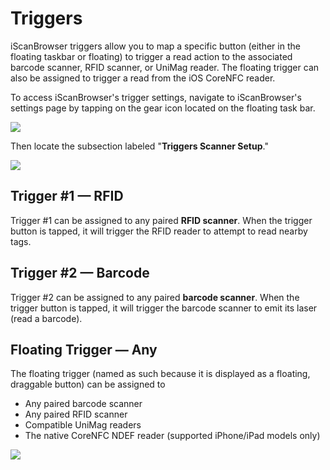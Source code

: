 # Triggers

iScanBrowser triggers allow you to map a specific button (either in the floating taskbar or floating) to trigger a read action to the associated barcode scanner, RFID scanner, or UniMag reader. The floating trigger can also be assigned to trigger a read from the iOS CoreNFC reader.

To access iScanBrowser's trigger settings, navigate to iScanBrowser's settings page by tapping on the gear icon located on the floating task bar.

![](https://i.imgur.com/uLWqq8W.png) 

Then locate the subsection labeled "**Triggers Scanner Setup**."

![](https://i.imgur.com/mcAWEkL.png)


## Trigger #1 — RFID
Trigger #1 can be assigned to any paired **RFID scanner**. When the trigger button is tapped, it will trigger the RFID reader to attempt to read nearby tags.

## Trigger #2 — Barcode
Trigger #2 can be assigned to any paired **barcode scanner**. When the trigger button is tapped, it will trigger the barcode scanner to emit its laser (read a barcode).

## Floating Trigger — Any

The floating trigger (named as such because it is displayed as a floating, draggable button) can be assigned to
- Any paired barcode scanner
- Any paired RFID scanner
- Compatible UniMag readers
- The native CoreNFC NDEF reader (supported iPhone/iPad models only)

![](https://i.imgur.com/n2xvzgt.png)